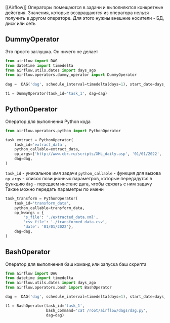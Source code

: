 [[Airflow]]
Операторы помещаются в задачи и выполняются конкретные действия. Значения, которые возвращаются из оператора нельзя получить в другом операторе. Для этого нужны внешние носители - БД, диск или сеть
## DummyOperator
Это просто заглушка. Он ничего не делает
```python
from airflow import DAG
from datetime import timedelta
from airflow.utils.dates import days_ago
from airflow.operators.dummy_operator import DummyOperator
 
dag =  DAG('dag', schedule_interval=timedelta(days=1), start_date=days_ago(1))

t1 = DummyOperator(task_id='task_1', dag=dag)
```
## PythonOperator
Оператор для выполнения Python кода
```python
from airflow.operators.python import PythonOperator

task_extract = PythonOperator(
    task_id='extract_data',         
    python_callable=extract_data,    
    op_args=['http://www.cbr.ru/scripts/XML_daily.asp', '01/01/2022', './extracted_data.xml'],
    dag=dag,                         
)
```
`task_id` - уникальное имя задачи
`python_callable` - функция для вызова
`op_args` - список позиционных параметров, которые передадутся в функцию
`dag` - передаем инстанс дага, чтобы связать с ним задачу
Также можно передать параметры по имени
```python
task_transform = PythonOperator(
    task_id='transform_data',
    python_callable=transform_data,
    op_kwargs = {
        's_file': './extracted_data.xml', 
        'csv_file': './transformed_data.csv', 
        'date': '01/01/2022'},
    dag=dag,
)
```
## BashOperator
Оператор для выполнения баш команд или запуска баш скрипта
```python
from airflow import DAG
from datetime import timedelta
from airflow.utils.dates import days_ago
from airflow.operators.bash import BashOperator

dag =  DAG('dag', schedule_interval=timedelta(days=1), start_date=days_ago(1))

t1 = BashOperator(task_id='task_1',
                  bash_command='cat /root/airflow/dags/dag.py',
                  dag=dag)
```